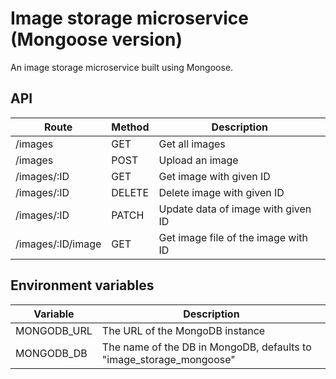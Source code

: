 # Image storage microservice (Mongoose version)

An image storage microservice built using Mongoose.

## API
| Route  | Method | Description |
| --- | --- | --- |
| /images  | GET | Get all images |
| /images  | POST | Upload an image |
| /images/:ID  | GET | Get image with given ID |
| /images/:ID  | DELETE | Delete image with given ID |
| /images/:ID  | PATCH | Update data of image with given ID |
| /images/:ID/image  | GET | Get image file of the image with ID |

## Environment variables
| Variable  | Description |
| --- | --- |
| MONGODB_URL  | The URL of the MongoDB instance |
| MONGODB_DB  | The name of the DB in MongoDB, defaults to  "image_storage_mongoose" |
